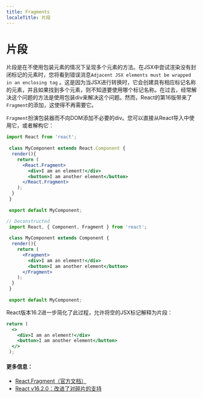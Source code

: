 ```yaml
---
title: Fragments
localeTitle: 片段
---
```

# 片段

片段是在不使用包装元素的情况下呈现多个元素的方法。在JSX中尝试渲染没有封闭标记的元素时，您将看到错误消息`Adjacent JSX elements must be wrapped in an enclosing tag` 。这是因为当JSX进行转换时，它会创建具有相应标记名称的元素，并且如果找到多个元素，则不知道要使用哪个标记名称。在过去，经常解决这个问题的方法是使用包装div来解决这个问题。然而，React的第16版带来了`Fragment`的添加，这使得不再需要它。

`Fragment`扮演包装器而不向DOM添加不必要的div。您可以直接从React导入中使用它，或者解构它：

```jsx
import React from 'react'; 
 
 class MyComponent extends React.Component { 
  render(){ 
    return ( 
      <React.Fragment> 
        <div>I am an element!</div> 
        <button>I am another element</button> 
      </React.Fragment> 
    ); 
  } 
 } 
 
 export default MyComponent; 
```

```jsx
// Deconstructed 
 import React, { Component, Fragment } from 'react'; 
 
 class MyComponent extends Component { 
  render(){ 
    return ( 
      <Fragment> 
        <div>I am an element!</div> 
        <button>I am another element</button> 
      </Fragment> 
    ); 
  } 
 } 
 
 export default MyComponent; 
```

React版本16.2进一步简化了此过程，允许将空的JSX标记解释为片段：

```jsx
return ( 
  <> 
    <div>I am an element!</div> 
    <button>I am another element</button> 
  </> 
 ); 
```

#### 更多信息：

*   [React.Fragment（官方文档）](https://reactjs.org/docs/react-api.html#reactfragment)
*   [React v16.2.0：改进了对碎片的支持](https://reactjs.org/blog/2017/11/28/react-v16.2.0-fragment-support.html)